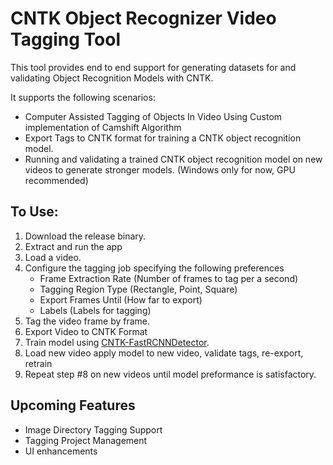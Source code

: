 # CNTK Object Recognizer Video Tagging Tool

This tool provides end to end support for generating datasets for and validating Object Recognition Models with CNTK.

It supports the following scenarios:

- Computer Assisted Tagging of Objects In Video Using Custom implementation of Camshift Algorithm
- Export Tags to CNTK format for training a CNTK object recognition model.
- Running and validating a trained CNTK object recognition model on new videos to generate stronger models. (Windows only for now, GPU recommended)

## To Use:
 1. Download the release binary.
 2. Extract and run the app
 3. Load a video.
 4. Configure the tagging job specifying the following preferences
    - Frame Extraction Rate (Number of frames to tag per a second)
    - Tagging Region Type (Rectangle, Point, Square)
    - Export Frames Until (How far to export)
    - Labels (Labels for tagging)
 5. Tag the video frame by frame.
 6. Export Video to CNTK Format
 7. Train model using [CNTK-FastRCNNDetector](https://github.com/CatalystCode/CNTK-FastRCNNDetector).
 8. Load new video apply model to new video, validate tags, re-export, retrain
 9. Repeat step #8 on new videos until model preformance is satisfactory.  

## Upcoming Features
- Image Directory Tagging Support
- Tagging Project Management 
- UI enhancements 
